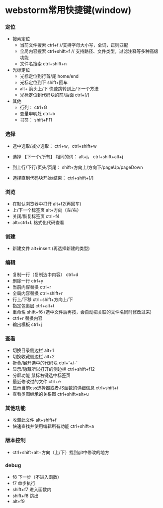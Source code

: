 # webstorm常用快捷键(window)





### 定位
-   搜索定位
    - 当前文件搜索  ctrl+f  //支持字母大小写，全词，正则匹配
    - 全局内容搜索 ctrl+shift+f // 支持路径、文件类型，过滤注释等多种高级功能
    - 文件名搜索 ctrl+shift+n
- 光标定位
    - 光标定位到行首/尾 home/end
    - 光标定位到下 shift+回车
    - alt+ 箭头上/下   快速跳转到上/下一个方法  
    - 光标定位到代码块的前/后面 ctrl+[/]
-   其他
    - 行列： ctrl+G
    - 变量申明处 ctrl+b
    - 书签： shift+F11 



### 选择
- 选中选取/减少选取：  ctrl+w，ctrl+shift+w

- 选择  【下一个/所有】 相同的词：  alt+j，  ctrl+shift+alt+j

- 到上行/下行/页头/页尾： shift+方向上/方向下/pageUp/pageDown

- 选择直到代码块开始/结束： ctrl+shift+[/]

  




### 浏览
- 在默认浏览器中打开 alt+f2(再回车)
- 上/下一个标签页 alt+方向（左/右）
- 关闭/恢复标签页 ctrl+f4
- alt+ctrl+L 格式化代码查看



### 创建
- 新建文件 alt+insert (再选择新建的类型)



### 编辑
- 复制一行（复制选中内容） ctrl+d
- 删除一行 ctrl+y
- 当前内容替换 ctrl+r
- 全局内容替换 ctrl+shift+r
- 行上/下移 ctrl+shift+方向上/下
- 指定包裹层 ctrl+alt+t
- 重命名 shift+f6 (选中文件后再按，会自动把关联的文件名同时修改过来)
- ctrl+r 替换内容
- 输出模板 ctrl+j



### 查看
- 切换目录侧边栏 alt+1
- 切换收藏侧边栏 alt+2
- 折叠/展开选中的代码块 ctrl+'+/-'
- 显示/隐藏所以打开的侧边栏 ctrl+shift+f12
- 分屏功能 鼠标右键选中标签页
- 最近修改过的文件 ctrl+e
- 显示当前css选择器或者JS函数的详细信息 ctrl+shift+i
- 查看类图继承的关系图  ctrl+shift+alt+u



### 其他功能
- 收藏此文件 alt+shift+f
- 快速查找并使用编辑所有功能 ctrl+shift+a



### 版本控制

- ctrl+shift+alt+方向（上/下）找到git中修改的地方



### debug
- f8 下一步（不进入函数）
- f7 单步执行
- shift+f7 进入函数内
- shift+f8 跳出
- alt+f9
